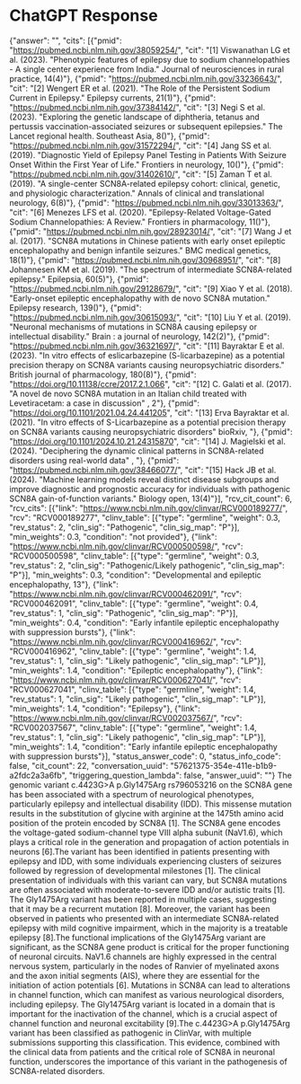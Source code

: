 # ChatGPT Response

{"answer": "", "cits": [{"pmid": "https://pubmed.ncbi.nlm.nih.gov/38059254/", "cit": "[1] Viswanathan LG et al. (2023). \"Phenotypic features of epilepsy due to sodium channelopathies - A single center experience from India.\" Journal of neurosciences in rural practice, 14(4)"}, {"pmid": "https://pubmed.ncbi.nlm.nih.gov/33236643/", "cit": "[2] Wengert ER et al. (2021). \"The Role of the Persistent Sodium Current in Epilepsy.\" Epilepsy currents, 21(1)"}, {"pmid": "https://pubmed.ncbi.nlm.nih.gov/37384142/", "cit": "[3] Negi S et al. (2023). \"Exploring the genetic landscape of diphtheria, tetanus and pertussis vaccination-associated seizures or subsequent epilepsies.\" The Lancet regional health. Southeast Asia, 8()"}, {"pmid": "https://pubmed.ncbi.nlm.nih.gov/31572294/", "cit": "[4] Jang SS et al. (2019). \"Diagnostic Yield of Epilepsy Panel Testing in Patients With Seizure Onset Within the First Year of Life.\" Frontiers in neurology, 10()"}, {"pmid": "https://pubmed.ncbi.nlm.nih.gov/31402610/", "cit": "[5] Zaman T et al. (2019). \"A single-center SCN8A-related epilepsy cohort: clinical, genetic, and physiologic characterization.\" Annals of clinical and translational neurology, 6(8)"}, {"pmid": "https://pubmed.ncbi.nlm.nih.gov/33013363/", "cit": "[6] Menezes LFS et al. (2020). \"Epilepsy-Related Voltage-Gated Sodium Channelopathies: A Review.\" Frontiers in pharmacology, 11()"}, {"pmid": "https://pubmed.ncbi.nlm.nih.gov/28923014/", "cit": "[7] Wang J et al. (2017). \"SCN8A mutations in Chinese patients with early onset epileptic encephalopathy and benign infantile seizures.\" BMC medical genetics, 18(1)"}, {"pmid": "https://pubmed.ncbi.nlm.nih.gov/30968951/", "cit": "[8] Johannesen KM et al. (2019). \"The spectrum of intermediate SCN8A-related epilepsy.\" Epilepsia, 60(5)"}, {"pmid": "https://pubmed.ncbi.nlm.nih.gov/29128679/", "cit": "[9] Xiao Y et al. (2018). \"Early-onset epileptic encephalopathy with de novo SCN8A mutation.\" Epilepsy research, 139()"}, {"pmid": "https://pubmed.ncbi.nlm.nih.gov/30615093/", "cit": "[10] Liu Y et al. (2019). \"Neuronal mechanisms of mutations in SCN8A causing epilepsy or intellectual disability.\" Brain : a journal of neurology, 142(2)"}, {"pmid": "https://pubmed.ncbi.nlm.nih.gov/36321697/", "cit": "[11] Bayraktar E et al. (2023). \"In vitro effects of eslicarbazepine (S-licarbazepine) as a potential precision therapy on SCN8A variants causing neuropsychiatric disorders.\" British journal of pharmacology, 180(8)"}, {"pmid": "https://doi.org/10.11138/ccre/2017.2.1.066", "cit": "[12] C. Galati et al. (2017). \"A novel de novo SCN8A mutation in an Italian child treated with Levetiracetam: a case in discussion\" , 2"}, {"pmid": "https://doi.org/10.1101/2021.04.24.441205", "cit": "[13] Erva Bayraktar et al. (2021). \"In vitro effects of S-Licarbazepine as a potential precision therapy on SCN8A variants causing neuropsychiatric disorders\" bioRxiv, "}, {"pmid": "https://doi.org/10.1101/2024.10.21.24315870", "cit": "[14] J. Magielski et al. (2024). \"Deciphering the dynamic clinical patterns in SCN8A-related disorders using real-world data\" , "}, {"pmid": "https://pubmed.ncbi.nlm.nih.gov/38466077/", "cit": "[15] Hack JB et al. (2024). \"Machine learning models reveal distinct disease subgroups and improve diagnostic and prognostic accuracy for individuals with pathogenic SCN8A gain-of-function variants.\" Biology open, 13(4)"}], "rcv_cit_count": 6, "rcv_cits": [{"link": "https://www.ncbi.nlm.nih.gov/clinvar/RCV000189277/", "rcv": "RCV000189277", "clinv_table": [{"type": "germline", "weight": 0.3, "rev_status": 2, "clin_sig": "Pathogenic", "clin_sig_map": "P"}], "min_weights": 0.3, "condition": "not provided"}, {"link": "https://www.ncbi.nlm.nih.gov/clinvar/RCV000500598/", "rcv": "RCV000500598", "clinv_table": [{"type": "germline", "weight": 0.3, "rev_status": 2, "clin_sig": "Pathogenic/Likely pathogenic", "clin_sig_map": "P"}], "min_weights": 0.3, "condition": "Developmental and epileptic encephalopathy, 13"}, {"link": "https://www.ncbi.nlm.nih.gov/clinvar/RCV000462091/", "rcv": "RCV000462091", "clinv_table": [{"type": "germline", "weight": 0.4, "rev_status": 1, "clin_sig": "Pathogenic", "clin_sig_map": "P"}], "min_weights": 0.4, "condition": "Early infantile epileptic encephalopathy with suppression bursts"}, {"link": "https://www.ncbi.nlm.nih.gov/clinvar/RCV000416962/", "rcv": "RCV000416962", "clinv_table": [{"type": "germline", "weight": 1.4, "rev_status": 1, "clin_sig": "Likely pathogenic", "clin_sig_map": "LP"}], "min_weights": 1.4, "condition": "Epileptic encephalopathy"}, {"link": "https://www.ncbi.nlm.nih.gov/clinvar/RCV000627041/", "rcv": "RCV000627041", "clinv_table": [{"type": "germline", "weight": 1.4, "rev_status": 1, "clin_sig": "Likely pathogenic", "clin_sig_map": "LP"}], "min_weights": 1.4, "condition": "Epilepsy"}, {"link": "https://www.ncbi.nlm.nih.gov/clinvar/RCV002037567/", "rcv": "RCV002037567", "clinv_table": [{"type": "germline", "weight": 1.4, "rev_status": 1, "clin_sig": "Likely pathogenic", "clin_sig_map": "LP"}], "min_weights": 1.4, "condition": "Early infantile epileptic encephalopathy with suppression bursts"}], "status_answer_code": 0, "status_info_code": false, "cit_count": 22, "conversation_uuid": "57621375-354e-411e-b1b9-a2fdc2a3a6fb", "triggering_question_lambda": false, "answer_uuid": ""}
The genomic variant c.4423G>A p.Gly1475Arg rs796053216 on the SCN8A gene has been associated with a spectrum of neurological phenotypes, particularly epilepsy and intellectual disability (IDD). This missense mutation results in the substitution of glycine with arginine at the 1475th amino acid position of the protein encoded by SCN8A [1]. The SCN8A gene encodes the voltage-gated sodium-channel type VIII alpha subunit (NaV1.6), which plays a critical role in the generation and propagation of action potentials in neurons [6].The variant has been identified in patients presenting with epilepsy and IDD, with some individuals experiencing clusters of seizures followed by regression of developmental milestones [1]. The clinical presentation of individuals with this variant can vary, but SCN8A mutations are often associated with moderate-to-severe IDD and/or autistic traits [1]. The Gly1475Arg variant has been reported in multiple cases, suggesting that it may be a recurrent mutation [8]. Moreover, the variant has been observed in patients who presented with an intermediate SCN8A-related epilepsy with mild cognitive impairment, which in the majority is a treatable epilepsy [8].The functional implications of the Gly1475Arg variant are significant, as the SCN8A gene product is critical for the proper functioning of neuronal circuits. NaV1.6 channels are highly expressed in the central nervous system, particularly in the nodes of Ranvier of myelinated axons and the axon initial segments (AIS), where they are essential for the initiation of action potentials [6]. Mutations in SCN8A can lead to alterations in channel function, which can manifest as various neurological disorders, including epilepsy. The Gly1475Arg variant is located in a domain that is important for the inactivation of the channel, which is a crucial aspect of channel function and neuronal excitability [9].The c.4423G>A p.Gly1475Arg variant has been classified as pathogenic in ClinVar, with multiple submissions supporting this classification. This evidence, combined with the clinical data from patients and the critical role of SCN8A in neuronal function, underscores the importance of this variant in the pathogenesis of SCN8A-related disorders.